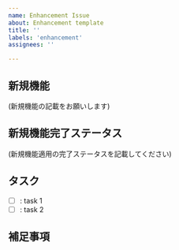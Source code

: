 ```yaml
---
name: Enhancement Issue
about: Enhancement template
title: ''
labels: 'enhancement'
assignees: ''

---
```


## 新規機能

(新規機能の記載をお願いします)

## 新規機能完了ステータス

(新規機能適用の完了ステータスを記載してください)

## タスク

- [ ] : task 1
- [ ] : task 2

## 補足事項
